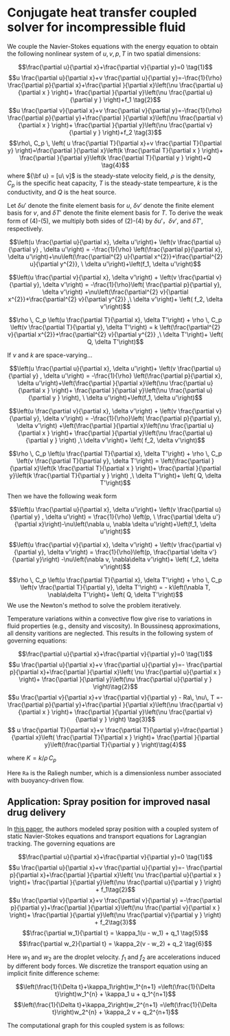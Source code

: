 # Conjugate heat transfer coupled solver for incompressible fluid

We couple the Navier-Stokes equations with the energy equation to obtain the following nonlinear system of $u, v, p, T$ in two spatial dimensions:

$$\frac{\partial u}{\partial x}+\frac{\partial v}{\partial y}=0 \tag{1}$$
$$u \frac{\partial u}{\partial x}+v \frac{\partial u}{\partial y}=-\frac{1}{\rho} \frac{\partial p}{\partial x}+\frac{\partial }{\partial x}\left(\nu \frac{\partial  u}{\partial x } \right)+ \frac{\partial }{\partial y}\left(\nu \frac{\partial  u}{\partial y } \right)+f_1 \tag{2}$$
$$u \frac{\partial v}{\partial x}+v \frac{\partial v}{\partial y}=-\frac{1}{\rho} \frac{\partial p}{\partial y}+\frac{\partial }{\partial x}\left(\nu \frac{\partial  v}{\partial x } \right)+ \frac{\partial }{\partial y}\left(\nu \frac{\partial  v}{\partial y } \right)+f_2 \tag{3}$$
$$\rho\,  C_p \, \left( u \frac{\partial T}{\partial x}+v \frac{\partial T}{\partial y} \right)=\frac{\partial }{\partial x}\left(k \frac{\partial  T}{\partial x } \right)+ \frac{\partial }{\partial y}\left(k \frac{\partial  T}{\partial y } \right)+Q \tag{4}$$
where ${\bf u} = [u\  v]$ is the steady-state velocity field, $\rho$ is the density, $C_p$ is the specific heat capacity,  $T$ is the steady-state tempearture, $k$ is the conductivity, and $Q$ is the heat source.

Let $\delta u'$ denote the finite element basis for $u$, $\delta v'$ denote the finite element basis for $v$, and $\delta T'$ denote the finite element basis for $T$. To derive the weak form of (4)-(5), we multiply both sides of (2)-(4) by $\delta u'$，$\delta v'$,  and $\delta T'$, respectively.

$$\left(u \frac{\partial u}{\partial x}, \delta u'\right)+ \left(v \frac{\partial u}{\partial y} , \delta u'\right) =  -\frac{1}{\rho} \left(\frac{\partial p}{\partial x}, \delta u'\right)+\nu\left(\frac{\partial^{2} u}{\partial x^{2}}+\frac{\partial^{2} u}{\partial y^{2}}, \ \delta u'\right)+\left(f_1, \delta u'\right)$$

$$\left(u \frac{\partial v}{\partial x}, \delta v'\right) + \left(v \frac{\partial v}{\partial y}, \delta v'\right) = -\frac{1}{\rho}\left( \frac{\partial p}{\partial y}, \delta v'\right) +\nu\left(\frac{\partial^{2} v}{\partial x^{2}}+\frac{\partial^{2} v}{\partial y^{2}} ,\ \delta v'\right)+ \left( f_2, \delta v'\right)$$

$$\rho \, C_p \left(u \frac{\partial T}{\partial x}, \delta T'\right) + \rho \, C_p \left(v \frac{\partial T}{\partial y}, \delta T'\right) = k \left(\frac{\partial^{2} v}{\partial x^{2}}+\frac{\partial^{2} v}{\partial y^{2}} ,\ \delta T'\right)+ \left( Q, \delta T'\right)$$

If $\nu$ and $k$ are space-varying...

$$\left(u \frac{\partial u}{\partial x}, \delta u'\right)+ \left(v \frac{\partial u}{\partial y} , \delta u'\right) =  -\frac{1}{\rho} \left(\frac{\partial p}{\partial x}, \delta u'\right)+\left(\frac{\partial }{\partial x}\left(\nu \frac{\partial  u}{\partial x } \right)+ \frac{\partial }{\partial y}\left(\nu \frac{\partial  u}{\partial y } \right), \ \delta u'\right)+\left(f_1, \delta u'\right)$$

$$\left(u \frac{\partial v}{\partial x}, \delta v'\right) + \left(v \frac{\partial v}{\partial y}, \delta v'\right) = -\frac{1}{\rho}\left( \frac{\partial p}{\partial y}, \delta v'\right) +\left(\frac{\partial }{\partial x}\left(\nu \frac{\partial  u}{\partial x } \right)+ \frac{\partial }{\partial y}\left(\nu \frac{\partial  u}{\partial y } \right) ,\ \delta v'\right)+ \left( f_2, \delta v'\right)$$

$$\rho \, C_p \left(u \frac{\partial T}{\partial x}, \delta T'\right) + \rho \, C_p \left(v \frac{\partial T}{\partial y}, \delta T'\right) =  \left(\frac{\partial }{\partial x}\left(k \frac{\partial  T}{\partial x } \right)+ \frac{\partial }{\partial y}\left(k \frac{\partial  T}{\partial y } \right) ,\ \delta T'\right)+ \left( Q, \delta T'\right)$$

Then we have the following weak form

$$\left(u \frac{\partial u}{\partial x}, \delta u'\right)+ \left(v \frac{\partial u}{\partial y} , \delta u'\right) =  \frac{1}{\rho} \left(p, \ \frac{\partial \delta u'}{\partial x}\right)-\nu\left(\nabla u, \nabla \delta u'\right)+\left(f_1, \delta u'\right)$$

$$\left(u \frac{\partial v}{\partial x}, \delta v'\right) + \left(v \frac{\partial v}{\partial y}, \delta v'\right) = \frac{1}{\rho}\left(p, \frac{\partial \delta v'}{\partial y}\right) -\nu\left(\nabla v, \nabla\delta v'\right)+ \left( f_2, \delta v'\right)$$

$$\rho \, C_p \left(u \frac{\partial T}{\partial x}, \delta T'\right) + \rho \, C_p \left(v \frac{\partial T}{\partial y}, \delta T'\right) = - k\left(\nabla T, \nabla\delta T'\right)+ \left( Q, \delta T'\right)$$
We use the Newton's method to solve the problem iteratively.

Temperature variations within a convective flow give rise to variations in fluid properties (e.g., density and viscosity). In Boussinesq approximations, all density varitions are neglected. This results in the following system of governing equations:
 
$$\frac{\partial u}{\partial x}+\frac{\partial v}{\partial y}=0 \tag{1}$$
$$u \frac{\partial u}{\partial x}+v \frac{\partial u}{\partial y}=- \frac{\partial p}{\partial x}+\frac{\partial }{\partial x}\left( \nu \frac{\partial  u}{\partial x } \right)+ \frac{\partial }{\partial y}\left(\nu \frac{\partial  u}{\partial y } \right)\tag{2}$$
$$u \frac{\partial v}{\partial x}+v \frac{\partial v}{\partial y} -  Ra\, \nu\, T =-\frac{\partial p}{\partial y}+\frac{\partial }{\partial x}\left(\nu \frac{\partial  v}{\partial x } \right)+ \frac{\partial }{\partial y}\left(\nu \frac{\partial  v}{\partial y } \right) \tag{3}$$
$$  u \frac{\partial T}{\partial x}+v \frac{\partial T}{\partial y}=\frac{\partial }{\partial x}\left( \frac{\partial  T}{\partial x } \right)+ \frac{\partial }{\partial y}\left(\frac{\partial  T}{\partial y } \right)\tag{4}$$

where $K = k/\rho\,  C_p \,$

Here `Ra` is the Raliegh number, which  is a dimensionless number associated with buoyancy-driven flow. 

## Application: Spray position for improved nasal drug delivery

In [this paper](https://www.nature.com/articles/s41598-020-66716-0), the authors modeled spray position with a coupled system of static Navier-Stokes equations and transport equations for Lagrangian tracking. The governing equations are

$$\frac{\partial u}{\partial x}+\frac{\partial v}{\partial y}=0 \tag{1}$$
$$u \frac{\partial u}{\partial x}+v \frac{\partial u}{\partial y}=- \frac{\partial p}{\partial x}+\frac{\partial }{\partial x}\left( \nu \frac{\partial  u}{\partial x } \right)+ \frac{\partial }{\partial y}\left(\nu \frac{\partial  u}{\partial y } \right) + f_1\tag{2}$$
$$u \frac{\partial v}{\partial x}+v \frac{\partial v}{\partial y}  =-\frac{\partial p}{\partial y}+\frac{\partial }{\partial x}\left(\nu \frac{\partial  v}{\partial x } \right)+ \frac{\partial }{\partial y}\left(\nu \frac{\partial  v}{\partial y } \right) + f_2\tag{3}$$
$$\frac{\partial w_1}{\partial t} = \kappa_1(u - w_1) + q_1 \tag{5}$$
$$\frac{\partial w_2}{\partial t} = \kappa_2(v - w_2) + q_2 \tag{6}$$


Here $w_1$ and $w_2$ are the droplet velocity. $f_1$ and $f_2$ are  accelerations induced by different body forces. We discretize the transport equation using an implicit finite difference scheme: 

$$\left(\frac{1}{\Delta t}+\kappa_1\right)w_1^{n+1} =\left(\frac{1}{\Delta t}\right)w_1^{n} + \kappa_1 u + q_1^{n+1}$$
$$\left(\frac{1}{\Delta t}+\kappa_2\right)w_2^{n+1} =\left(\frac{1}{\Delta t}\right)w_2^{n} + \kappa_2 v + q_2^{n+1}$$

The computational graph for this coupled system is as follows:

